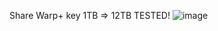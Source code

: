 Share Warp+ key 1TB => 12TB TESTED!
![image](https://github.com/VuJohn123/Free-Warp--Key/assets/129595078/687306a8-8f2c-4842-b888-5479c7f7703c)
